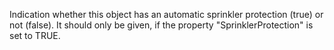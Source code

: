 ﻿Indication whether this object has an automatic sprinkler protection (true) or not (false).
It should only be given, if the property "SprinklerProtection" is set to TRUE.